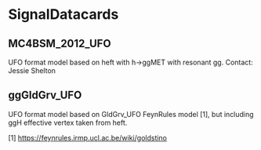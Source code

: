 # SignalDatacards

## MC4BSM_2012_UFO

UFO format model based on heft with h->ggMET with resonant gg.
Contact: Jessie Shelton

## ggGldGrv_UFO

UFO format model based on GldGrv_UFO FeynRules model [1], but including ggH effective vertex taken from heft.

[1] https://feynrules.irmp.ucl.ac.be/wiki/goldstino 
